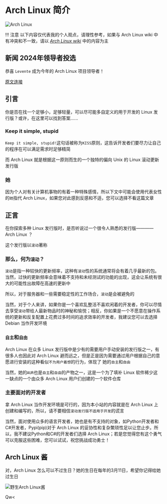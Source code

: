# Arch Linux 简介

![Arch Linux](/assets/archlinux_logo_ba.png)

!!! 注意
    以下内容仅代表我的个人观点，请理性参考，如果与 Arch Linux wiki 中有冲突和不一致，请以 [*Arch Linux wiki*](https://wiki.archlinux.org/) 中的内容为主

## 新闻 2024年领导者投选

恭喜 `Levente` 成为今年的 Arch Linux 项目领导者！

[原文连接](https://archlinux.org/news/arch-linux-2024-leader-election-results/)

## 引言

你是否在找一个足够小，足够轻量，可以尽可能多自定义的用于开发的 Linux 发行版？或许，在这里可以找到答案......

### Keep it simple, stupid

`Keep it simple, stupid!`这句话被称为`KISS`原则，这告诉开发者们要尽力让自己的程序在可以满足需求时足够精简

而 Arch Linux 就是根据这一原则而生的一个独特的偏向 Unix 的 Linux 滚动更新发行版

### 她

因为个人对有关计算机事物的有着一种特殊感情，所以下文中可能会使用代表女性的`她`指代 Arch Linux，如果您对此感到反感和不适，您可以选择不看这篇文章

## 正言

在你探索多种 Linux 发行版时，是否听说过一个很令人熟悉的发行版———— Arch Linux ？

这个发行版以`滚动`著称

### 那么，何为`滚动`？

`滚动`是指一种较快的更新频率，这种有`滚动`性的系统通常将会有着几乎最新的包。当然，过快的更新频率会意味着不支持和未经测试的功能的出现，这会让系统有很大的可能性出故障在高速的更新中

所以，对于服务器和一些需要稳定性的工作场合，`滚动`是会被避免的

当然，对于个人来讲，如果你是一个喜欢乱整活不喜欢闲着的开发者，你可以尽情去享受`滚动`带给人最新物品时的神秘和愉悦；相反，你如果是一个不愿意在操作系统的更新和反复配置上花费过多时间的追求效率的开发者，我建议您可以去选择 Debian 当作开发环境

### `自主`和`自由`

Arch Linux 在众多 Linux 发行版中是少有的需要用户手动安装的发行版之一，有很多人也因此对 Arch Linux 避而远之，但是正是因为需要通过用户根据自己的意愿进行安装的这种看似`不为用户着想`的行为，体现了 她的`自主`和`自由`

当然，她的`AUR`也是`自主`和`自由`的产物之一，这是一个为了填补 Linux 软件稀少这一缺点的一个由众多 Arch Linux 用户们创建的一个软件仓库

### 主要面对的开发者

拿 Arch Linux 当作开发环境是可行的，因为本小站的内容就是在 Arch Linux 上创建和编写的，所以，请不要相信`滚动发行版不适用于开发`的谎言

当然，面对使用众多的语言开发者，她也是有不支持的对象，如Python开发者和C#开发者，Pypi(pip)对于 Arch Linux 的妥协性和复杂繁琐性足以让您止步。所以，我不建议Python和C#的开发者们选择 Arch Linux；若是您觉得您有这个勇气可以克服这些困难，您可以试试，祝您挑战成功勇士！

## Arch Linux 酱

对，Arch Linux 怎么可以不过生日？她的生日在每年的3月11日，希望你记得给她过生日

![野生Arch Linux酱](/assets/archlinux_look.jpg)

Qw<

